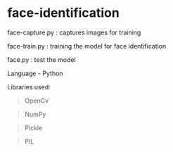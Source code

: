 # face-identification
face-capture.py : captures images for training 

face-train.py : training the model for face identification

face.py : test the model

Language - Python

Libraries used:

>OpenCv

>NumPy

>Pickle

>PIL
